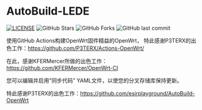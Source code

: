 # AutoBuild-LEDE

[![LICENSE](https://img.shields.io/github/license/mashape/apistatus.svg?style=flat&logo=github&label=LICENSE)](https://github.com/lunseil/AutoBuild-LEDE/blob/main/LICENSE)
![GitHub Stars](https://img.shields.io/github/stars/lunseil/AutoBuild-LEDE.svg?style=flat&logo=appveyor&label=Stars&logo=github)
![GitHub Forks](https://img.shields.io/github/forks/lunseil/AutoBuild-LEDE.svg?style=flat&logo=appveyor&label=Forks&logo=github)
![GitHub last commit](https://img.shields.io/github/last-commit/lunseil/AutoBuild-LEDE?label=Latest%20Commit&logo=github)

使用GitHub Actions构建OpenWrt固件精益的OpenWrt，
特此感谢P3TERX的出色工作：https://github.com/P3TERX/Actions-OpenWrt/

在此，感谢KFERMercer所做的出色工作：https://github.com/KFERMercer/OpenWrt-CI

您可以编辑并启用“同步代码” YAML文件，以使您的分叉存储库保持更新。

特此感谢P3TERX的出色工作：https://github.com/esirplayground/AutoBuild-OpenWrt

